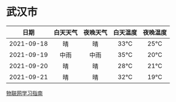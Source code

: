 # 武汉市
|日期|白天天气|夜晚天气|白天温度|夜晚温度|
|:--:|:--:|:--:|:--:|:--:|
|2021-09-18|晴|晴|33℃|25℃|
|2021-09-19|中雨|中雨|35℃|20℃|
|2021-09-20|晴|晴|28℃|21℃|
|2021-09-21|晴|晴|32℃|19℃|
 
[物联网学习指南](http://doc.lziqi.top/IoT)
